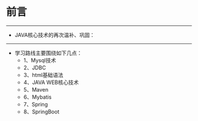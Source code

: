 # 前言

--- 
- JAVA核心技术的再次温补、巩固：

---
- 学习路线主要围绕如下几点：
    - 1、Mysql技术
    - 2、JDBC
    - 3、html基础语法
    - 4、JAVA WEB核心技术
    - 5、Maven
    - 6、Mybatis
    - 7、Spring
    - 8、SpringBoot
